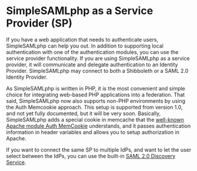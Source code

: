# SimpleSAMLphp as a Service Provider (SP)

If you have a web application that needs to authenticate users, SimpleSAMLphp can help you out. In addition to
supporting local authentication with one of the authentication modules, you can use the service provider functionality.
If you are using SimpleSAMLphp as a service provider, it will communicate and delegate authentication to an Identity
Provider. SimpleSAMLphp may connect to both a Shibboleth or a SAML 2.0 Identity Provider.

As SimpleSAMLphp is written in PHP, it is the most convenient and simple choice for integrating web-based PHP
applications into a federation. That said, SimpleSAMLphp now also supports non-PHP environments by using the Auth
Memcookie approach. This setup is supported from version 1.0, and not yet fully documented, but it will be very soon.
Basically, SimpleSAMLphp adds a special cookie in memcache that the [well-known Apache module Auth
MemCookie](http://authmemcookie.sourceforge.net/) understands, and it passes authentication information in header
variables and allows you to setup authorization in Apache.

If you want to connect the same SP to multiple IdPs, and want to let the user select between the IdPs, you can use the
built-in [SAML 2.0 Discovery Service](http://www.google.no/url?sa=t&amp;ct=res&amp;cd=3&amp;url=http%3A%2F%2Fwww.oasis-open.org%2Fcommittees%2Fdownload.php%2F22041&amp;ei=hTc2R-fmEJ6WwgGB4_z-Cg&amp;usg=AFQjCNEOEzWgM49xb2SuqLl5NnV_Df0W6w&amp;sig2=mPvazK-6MXle3bYXBG6ZsA).
